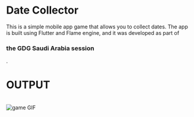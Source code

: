 
# Date Collector
This is a simple mobile app game that allows you to collect dates.
The app is built using Flutter and Flame engine, and it was developed as part of <h3>the GDG Saudi Arabia session</h3>.

# OUTPUT
<br>
<img src="ezgif.com-optimize.gif" alt="game GIF">
 
